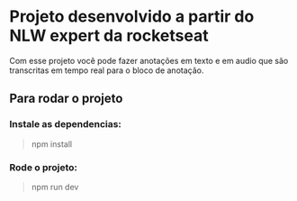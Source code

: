 # Projeto desenvolvido a partir do NLW expert da rocketseat

Com esse projeto você pode fazer anotações em texto e em audio que são transcritas em tempo real para o bloco de anotação.


## Para rodar o projeto

### Instale as dependencias:
> npm install

### Rode o projeto: 
> npm run dev

